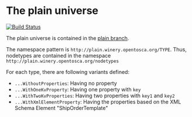 # The plain universe

[![Build Status](https://circleci.com/gh/winery/test-repository/tree/plain.svg?style=shield)](https://circleci.com/gh/winery/test-repository/tree/plain)

The plain universe is contained in the [plain branch](https://github.com/winery/test-repository/tree/plain).

The namespace pattern is `http://plain.winery.opentosca.org/TYPE`.
Thus, nodetypes are contained in the namespace `http://plain.winery.opentosca.org/nodetypes`

For each type, there are following variants defined:

- `...WithoutProperties`: Having no property
- `...WithOneKvProperty`: Having one property with `key`
- `...WithTwoKvProperties`: Having two properties with `key1` and `key2`
- `...WithXmlElementProperty`: Having the properties based on the XML Schema Element "ShipOrderTemplate"
